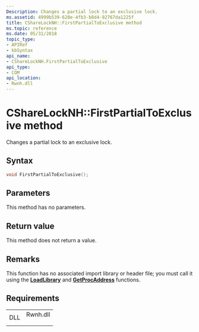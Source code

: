 ```yaml
---
Description: Changes a partial lock to an exclusive lock.
ms.assetid: 4999b539-620e-4fb3-b8d4-92767da1225f
title: CShareLockNH::FirstPartialToExclusive method
ms.topic: reference
ms.date: 05/31/2018
topic_type: 
- APIRef
- kbSyntax
api_name: 
- CShareLockNH.FirstPartialToExclusive
api_type: 
- COM
api_location: 
- Rwnh.dll
---
```


# CShareLockNH::FirstPartialToExclusive method

Changes a partial lock to an exclusive lock.

## Syntax


```C++
void FirstPartialToExclusive();
```



## Parameters

This method has no parameters.

## Return value

This method does not return a value.

## Remarks

This function has no associated import library or header file; you must call it using the [**LoadLibrary**](https://msdn.microsoft.com/en-us/library/ms684175(v=VS.85).aspx) and [**GetProcAddress**](https://msdn.microsoft.com/en-us/library/ms683212(v=VS.85).aspx) functions.

## Requirements



|                |                                                                                     |
|----------------|-------------------------------------------------------------------------------------|
| DLL<br/> | <dl> <dt>Rwnh.dll</dt> </dl> |



 

 




